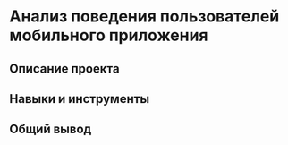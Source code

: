 # Анализ поведения пользователей мобильного приложения

## Описание проекта

## Навыки и инструменты

## Общий вывод
